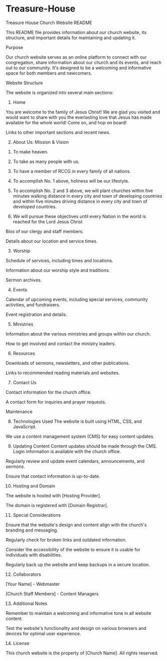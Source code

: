 # Treasure-House

Treasure House Church Website README

This README file provides information about our church website, its structure, and important details for maintaining and updating it.

Purpose

Our church website serves as an online platform to connect with our congregation, share information about our church and its events, and reach out to our community. It's designed to be a welcoming and informative space for both members and newcomers.

Website Structure

The website is organized into several main sections:

1. Home

You are welcome to the family of Jesus Christ! We are glad you visited and would want to share with you the everlasting love that Jesus has made available for the whole world! Come on, and hop on board!

Links to other important sections and recent news.


2. About Us: Mission & Vision

1) To make heaven.

2) To take as many people with us.

3) To have a member of RCCG in every family of all nations.

4) To accomplish No. 1 above, holiness will be our lifestyle.

5) To accomplish No. 2 and 3 above, we will plant churches within five minutes walking distance in every city and town of developing countries and within five minutes driving distance in every city and town of developed countries.

6) We will pursue these objectives until every Nation in the world is reached for the Lord Jesus Christ
   
Bios of our clergy and staff members.

Details about our location and service times.


3. Worship 

Schedule of services, including times and locations.

Information about our worship style and traditions.

Sermon archives.

4. Events
 
Calendar of upcoming events, including special services, community activities, and fundraisers.

Event registration and details.

5. Ministries
 
Information about the various ministries and groups within our church.

How to get involved and contact the ministry leaders.


6. Resources
 
Downloads of sermons, newsletters, and other publications.

Links to recommended reading materials and websites.


7. Contact Us

Contact information for the church office.

A contact form for inquiries and prayer requests.

Maintenance

8. Technologies Used
The website is built using HTML, CSS, and JavaScript.

We use a content management system (CMS) for easy content updates.


9. Updating Content
Content updates should be made through the CMS. Login information is available with the church office.

Regularly review and update event calendars, announcements, and sermons.

Ensure that contact information is up-to-date.

10. Hosting and Domain

The website is hosted with [Hosting Provider].

The domain is registered with [Domain Registrar].


11. Special Considerations

Ensure that the website's design and content align with the church's branding and messaging.

Regularly check for broken links and outdated information.

Consider the accessibility of the website to ensure it is usable for individuals with disabilities.

Regularly back up the website and keep backups in a secure location.


12. Collaborators

[Your Name] - Webmaster

[Church Staff Members] - Content Managers


13. Additional Notes

Remember to maintain a welcoming and informative tone in all website content.

Test the website's functionality and design on various browsers and devices for optimal user experience.


14. License

This church website is the property of [Church Name]. All rights reserved.

